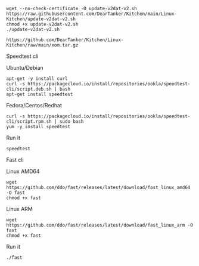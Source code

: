 ```
wget --no-check-certificate -O update-v2dat-v2.sh https://raw.githubusercontent.com/DearTanker/Kitchen/main/Linux-Kitchen/update-v2dat-v2.sh
chmod +x update-v2dat-v2.sh
./update-v2dat-v2.sh
```

```
https://github.com/DearTanker/Kitchen/Linux-Kitchen/raw/main/xom.tar.gz
```

Speedtest cli

Ubuntu/Debian

```
apt-get -y install curl
curl -s https://packagecloud.io/install/repositories/ookla/speedtest-cli/script.deb.sh | bash
apt-get install speedtest
```

Fedora/Centos/Redhat

```
curl -s https://packagecloud.io/install/repositories/ookla/speedtest-cli/script.rpm.sh | sudo bash
yum -y install speedtest
```
Run it
```
speedtest
```

Fast cli

Linux AMD64
```
wget https://github.com/ddo/fast/releases/latest/download/fast_linux_amd64 -O fast
chmod +x fast
```
Linux ARM
```
wget https://github.com/ddo/fast/releases/latest/download/fast_linux_arm -O fast
chmod +x fast
```
Run it
```
./fast
```
